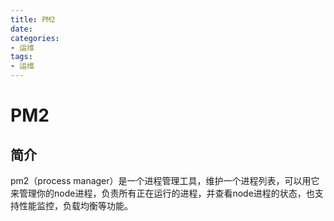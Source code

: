 ```yaml
---
title: PM2
date: 
categories:
- 运维
tags:
- 运维
---
```


# PM2

## 简介

pm2（process manager）是一个进程管理工具，维护一个进程列表，可以用它来管理你的node进程，负责所有正在运行的进程，并查看node进程的状态，也支持性能监控，负载均衡等功能。


